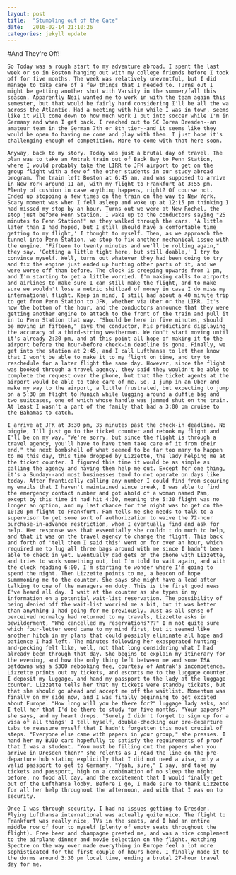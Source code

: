 ```yaml
---
layout: post
title:  "Stumbling out of the Gate"
date:   2016-02-14 21:10:26
categories: jekyll update
---
```

#And They're Off!

	So Today was a rough start to my adventure abroad. I spent the last week or so in Boston hanging out with my college friends before I took off for five months. The week was relatively uneventful, but I did manage to take care of a few things that I needed to. Turns out I might be getting another shot with Varsity in the summer/fall this season. Apparently Neil wanted me to work in with the team again this semester, but that would be fairly hard considering I'll be all the wa across the Atlantic. Had a meeting with him while I was in town, seems like it will come down to how much work I put into soccer while I'm in Germany and when I get back. I reached out to SC Borea Dresden--an amateur team in the German 7th or 8th tier--and it seems like they would be open to having me come and play with them. I just hope it's challenging enough of competition. More to come with that here soon. 

	Anyway, back to my story. Today was just a brutal day of travel. The plan was to take an Amtrak train out of Back Bay to Penn Station, where I would probably take the LIRR to JFK airport to get on the group flight with a few of the other students in our study abroad program. The train left Boston at 6:45 am, and was supposed to arrive in New York around 11 am, with my flight to Frankfurt at 3:55 pm. Plenty of cushion in case anything happens, right? Of course not. Ended up stopping a few times on the train on the way to New York. Scary moment was when I fell asleep and woke up at 12:15 pm thinking I had missed my stop by an hour. Turns out we were at New Rochel, the stop just before Penn Station. I wake up to the conductors saying "25 minutes to Penn Station!" as they walked through the cars. 'A little later than I had hoped, but I still should have a comfortable time getting to my flight,' I thought to myself. Then, as we approach the tunnel into Penn Station, we stop to fix another mechanical issue with the engine. "Fifteen to twenty minutes and we'll be rolling again," they say. 'Getting a little tight here, but still doable,' I try to convince myself. Well, turns out whatever they had been doing to try and fix the engine just ended up hurting other parts of it, and we were worse off than before. The clock is creeping upwards from 1 pm, and I'm starting to get a little worried. I'm making calls to airports and airlines to make sure I can still make the flight, and to make sure we wouldn't lose a metric shitload of money in case I do miss my international flight. Keep in mind, I still had about a 40 minute trip to get from Penn Station to JFK, whether via Uber or the LIRR. It's now the bottom of the hour, and the conductors announce that they were getting another engine to attach to the front of the train and pull it in to Penn Station that way. "Should be here in five minutes, should be moving in fifteen," says the conductor, his predictions displaying the accuracy of a third-string weatherman. We don't start moving until it's already 2:30 pm, and at this point all hope of making it to the airport before the hour-before check-in deadline is gone. Finally, we get into the station at 2:45, and I call Lufthansa to let them know that I won't be able to make it to my flight on time, and try to reschedule for a later flight the same day. However, since the flight was booked through a travel agency, they said they wouldn't be able to complete the request over the phone, but that the ticket agents at the airport would be able to take care of me. So, I jump in an Uber and make my way to the airport, a little frustrated, but expecting to jump on a 5:30 pm flight to Munich while lugging around a duffle bag and two suitcases, one of which whose handle was jammed shut on the train. At least I wasn't a part of the family that had a 3:00 pm cruise to the Bahamas to catch.

	I arrive at JFK at 3:30 pm, 35 minutes past the check-in deadline. No biggie, I'll just go to the ticket counter and rebook my flight and I'll be on my way. "We're sorry, but since the flight is through a travel agency, you'll have to have them take care of it from their end," the next bombshell of what seemed to be far too many to happen to me this day, this time dropped by Lizzette, the lady helping me at the ticket counter. I figured this time it would be as simple as calling the agency and having them help me out. Except for one thing, it's a Sunday--and most businesses tend to not operate on days like today. After frantically calling any number I could find from scouring my emails that I haven't maintained since break, I was able to find the emergency contact number and got ahold of a woman named Pam, except by this time it had hit 4:30, meaning the 5:30 flight was no longer an option, and my last chance for the night was to get on the 10:20 pm flight to Frankfurt. Pam tells me she needs to talk to a supervisor to get some sort of authorization to waive the 72-hour purchase-in-advance restriction, whom I eventually find and ask for help. Her response was that essentially she couldn't do much to help, and that it was on the travel agency to change the flight. This back and forth of 'tell them I said this' went on for over an hour, which required me to lug all three bags around with me since I hadn't been able to check in yet. Eventually dad gets on the phone with Lizzette, and tries to work something out, but I'm told to wait again, and with the clock reading 6:00, I'm starting to wonder where I'm going to spend the night. Then Lizzette points to me, a beacon of hope summmoning me to the counter. She says she might have a lead after talking to one of the managers on duty. This is the first good news I've heard all day. I wait at the counter as she types in my information on a potential wait-list reservation. The possibility of being denied off the wait-list worried me a bit, but it was better than anything I had going for me previously. Just as all sense of perceived normalcy had returned to my travels, Lizzette asks in bewilderment, "Who cancelled my reservations???" I'm not quite sure which four-letter word came to my mind first, but it seemed like another hitch in my plans that could possibly eliminate all hope and patience I had left. The minutes following her exasperated hunting-and-pecking felt like, well, not that long considering what I had already been through that day. She begins to explain my itinerary for the evening, and how the only thing left between me and some TSA patdowns was a $300 rebooking fee, courtesy of Amtrak's incompetence. Lizzette prints out my tickets, and escorts me to the luggage counter. I deposit my luggage, and hand my passport to the lady at the luggage counter. Lizzette tells her that my tickets were standby tickets, but that she should go ahead and accept me off the waitlist. Momentum was finally on my side now, and I was finally beginning to get excited about Europe. "How long will you be there for?" luggage lady asks, and I tell her that I'd be there to study for five months. "Your papers?" she says, and my heart drops. 'Surely I didn't forget to sign up for a visa of all things' I tell myself, double-checking our pre-departure tabs to reassure myself that I hadn't forgetten this most crucial of steps. "Everyone else came with papers in your group," she presses. I hand her my BUID card hopefully to satisfy the requirements of proof that I was a student. "You must be filling out the papers when you arrive in Dresden then?" she relents as I read the line on the pre-departure hub stating explicitly that I did not need a visa, only a valid passport to get to Germany. "Yeah, sure," I say, and take my tickets and passport, high on a combination of no sleep the night before, no food all day, and the excitement that I would finally get out of the Lufthansa lobby. Before I go, I made sure to thank Lizzette for all her help throughout the afternoon, and with that I was on to security. 

	Once I was through security, I had no issues getting to Dresden. Flying Lufthansa international was actually quite nice. The flight to Frankfurt was really nice, TVs in the seats, and I had an entire middle row of four to myself (plenty of empty seats throughout the flight). Free beer and champagne greeted me, and was a nice complement to the airplane dinner and movie selection on the flight. Watching Spectre on the way over made everything in Europe feel a lot more sophisticated for the first couple of hours here. I finally made it to the dorms around 3:30 pm local time, ending a brutal 27-hour travel day for me. 

